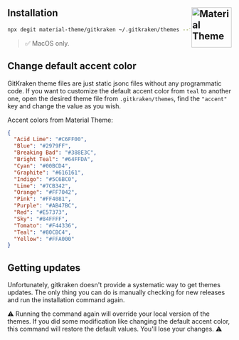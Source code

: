 ## Installation [<img src="https://rawcdn.githack.com/material-theme/vsc-material-theme/790fc5d2872f10d5a903f449c90c1fa1502d7e53/logo.png" alt="Material Theme" width="90" height="90" align="right">](https://material-theme.site/)

```sh
npx degit material-theme/gitkraken ~/.gitkraken/themes --force
```
> ✅ MacOS only.

## Change default accent color

GitKraken theme files are just static jsonc files without any programmatic code. If you want to customize the default accent color from `teal` to another one, open the desired theme file from `.gitkraken/themes`, find the `"accent"` key and change the value as you wish.

Accent colors from Material Theme:

```json
{
  "Acid Lime": "#C6FF00",
  "Blue": "#2979FF",
  "Breaking Bad": "#388E3C",
  "Bright Teal": "#64FFDA",
  "Cyan": "#00BCD4",
  "Graphite": "#616161",
  "Indigo": "#5C6BC0",
  "Lime": "#7CB342",
  "Orange": "#FF7042",
  "Pink": "#FF4081",
  "Purple": "#AB47BC",
  "Red": "#E57373",
  "Sky": "#84FFFF",
  "Tomato": "#F44336",
  "Teal": "#80CBC4",
  "Yellow": "#FFA000"
}
```

## Getting updates

Unfortunately, gitkraken doesn't provide a systematic way to get themes updates. The only thing you can do is manually checking for new releases and run the installation command again.

⚠️ Running the command again will override your local version of the themes. If you did some modification like changing the default accent color, this command will restore the default values. You'll lose your changes. ⚠️